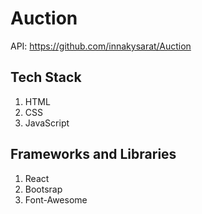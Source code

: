 # Auction

API: https://github.com/innakysarat/Auction

## Tech Stack
1. HTML
2. CSS
3. JavaScript

## Frameworks and Libraries
1. React
2. Bootsrap
3. Font-Awesome
